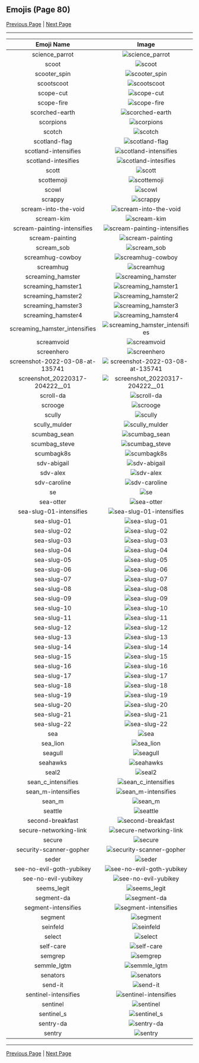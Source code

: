 
## Emojis (Page 80)

[Previous Page](/docs/hashicorp/page-s-0079.md)
  | [Next Page](/docs/hashicorp/page-s-0081.md)

<hr />

|Emoji Name|Image|
| :-: | :-: |
|science_parrot| ![science_parrot](/emojis/hashicorp/science_parrot.gif)|
|scoot| ![scoot](/emojis/hashicorp/scoot.png)|
|scooter_spin| ![scooter_spin](/emojis/hashicorp/scooter_spin.gif)|
|scootscoot| ![scootscoot](/emojis/hashicorp/scootscoot.png)|
|scope-cut| ![scope-cut](/emojis/hashicorp/scope-cut.png)|
|scope-fire| ![scope-fire](/emojis/hashicorp/scope-fire.png)|
|scorched-earth| ![scorched-earth](/emojis/hashicorp/scorched-earth.jpg)|
|scorpions| ![scorpions](/emojis/hashicorp/scorpions.png)|
|scotch| ![scotch](/emojis/hashicorp/scotch.png)|
|scotland-flag| ![scotland-flag](/emojis/hashicorp/scotland-flag.png)|
|scotland-intensifies| ![scotland-intensifies](/emojis/hashicorp/scotland-intensifies.gif)|
|scotland-intesifies| ![scotland-intesifies](/emojis/hashicorp/scotland-intesifies.gif)|
|scott| ![scott](/emojis/hashicorp/scott.png)|
|scottemoji| ![scottemoji](/emojis/hashicorp/scottemoji.jpg)|
|scowl| ![scowl](/emojis/hashicorp/scowl.jpg)|
|scrappy| ![scrappy](/emojis/hashicorp/scrappy.png)|
|scream-into-the-void| ![scream-into-the-void](/emojis/hashicorp/scream-into-the-void.gif)|
|scream-kim| ![scream-kim](/emojis/hashicorp/scream-kim.jpg)|
|scream-painting-intensifies| ![scream-painting-intensifies](/emojis/hashicorp/scream-painting-intensifies.gif)|
|scream-painting| ![scream-painting](/emojis/hashicorp/scream-painting.png)|
|scream_sob| ![scream_sob](/emojis/hashicorp/scream_sob.png)|
|screamhug-cowboy| ![screamhug-cowboy](/emojis/hashicorp/screamhug-cowboy.png)|
|screamhug| ![screamhug](/emojis/hashicorp/screamhug.png)|
|screaming_hamster| ![screaming_hamster](/emojis/hashicorp/screaming_hamster.png)|
|screaming_hamster1| ![screaming_hamster1](/emojis/hashicorp/screaming_hamster1.png)|
|screaming_hamster2| ![screaming_hamster2](/emojis/hashicorp/screaming_hamster2.png)|
|screaming_hamster3| ![screaming_hamster3](/emojis/hashicorp/screaming_hamster3.png)|
|screaming_hamster4| ![screaming_hamster4](/emojis/hashicorp/screaming_hamster4.png)|
|screaming_hamster_intensifies| ![screaming_hamster_intensifies](/emojis/hashicorp/screaming_hamster_intensifies.gif)|
|screamvoid| ![screamvoid](/emojis/hashicorp/screamvoid.png)|
|screenhero| ![screenhero](/emojis/hashicorp/screenhero.png)|
|screenshot-2022-03-08-at-135741| ![screenshot-2022-03-08-at-135741](/emojis/hashicorp/screenshot-2022-03-08-at-135741.png)|
|screenshot_20220317-204222__01| ![screenshot_20220317-204222__01](/emojis/hashicorp/screenshot_20220317-204222__01.jpg)|
|scroll-da| ![scroll-da](/emojis/hashicorp/scroll-da.png)|
|scrooge| ![scrooge](/emojis/hashicorp/scrooge.png)|
|scully| ![scully](/emojis/hashicorp/scully.jpg)|
|scully_mulder| ![scully_mulder](/emojis/hashicorp/scully_mulder.jpg)|
|scumbag_sean| ![scumbag_sean](/emojis/hashicorp/scumbag_sean.png)|
|scumbag_steve| ![scumbag_steve](/emojis/hashicorp/scumbag_steve.png)|
|scumbagk8s| ![scumbagk8s](/emojis/hashicorp/scumbagk8s.png)|
|sdv-abigail| ![sdv-abigail](/emojis/hashicorp/sdv-abigail.png)|
|sdv-alex| ![sdv-alex](/emojis/hashicorp/sdv-alex.png)|
|sdv-caroline| ![sdv-caroline](/emojis/hashicorp/sdv-caroline.png)|
|se| ![se](/emojis/hashicorp/se.png)|
|sea-otter| ![sea-otter](/emojis/hashicorp/sea-otter.png)|
|sea-slug-01-intensifies| ![sea-slug-01-intensifies](/emojis/hashicorp/sea-slug-01-intensifies.gif)|
|sea-slug-01| ![sea-slug-01](/emojis/hashicorp/sea-slug-01.png)|
|sea-slug-02| ![sea-slug-02](/emojis/hashicorp/sea-slug-02.png)|
|sea-slug-03| ![sea-slug-03](/emojis/hashicorp/sea-slug-03.png)|
|sea-slug-04| ![sea-slug-04](/emojis/hashicorp/sea-slug-04.png)|
|sea-slug-05| ![sea-slug-05](/emojis/hashicorp/sea-slug-05.png)|
|sea-slug-06| ![sea-slug-06](/emojis/hashicorp/sea-slug-06.png)|
|sea-slug-07| ![sea-slug-07](/emojis/hashicorp/sea-slug-07.png)|
|sea-slug-08| ![sea-slug-08](/emojis/hashicorp/sea-slug-08.png)|
|sea-slug-09| ![sea-slug-09](/emojis/hashicorp/sea-slug-09.png)|
|sea-slug-10| ![sea-slug-10](/emojis/hashicorp/sea-slug-10.png)|
|sea-slug-11| ![sea-slug-11](/emojis/hashicorp/sea-slug-11.png)|
|sea-slug-12| ![sea-slug-12](/emojis/hashicorp/sea-slug-12.png)|
|sea-slug-13| ![sea-slug-13](/emojis/hashicorp/sea-slug-13.png)|
|sea-slug-14| ![sea-slug-14](/emojis/hashicorp/sea-slug-14.png)|
|sea-slug-15| ![sea-slug-15](/emojis/hashicorp/sea-slug-15.png)|
|sea-slug-16| ![sea-slug-16](/emojis/hashicorp/sea-slug-16.png)|
|sea-slug-17| ![sea-slug-17](/emojis/hashicorp/sea-slug-17.png)|
|sea-slug-18| ![sea-slug-18](/emojis/hashicorp/sea-slug-18.png)|
|sea-slug-19| ![sea-slug-19](/emojis/hashicorp/sea-slug-19.png)|
|sea-slug-20| ![sea-slug-20](/emojis/hashicorp/sea-slug-20.png)|
|sea-slug-21| ![sea-slug-21](/emojis/hashicorp/sea-slug-21.png)|
|sea-slug-22| ![sea-slug-22](/emojis/hashicorp/sea-slug-22.png)|
|sea| ![sea](/emojis/hashicorp/sea.gif)|
|sea_lion| ![sea_lion](/emojis/hashicorp/sea_lion.png)|
|seagull| ![seagull](/emojis/hashicorp/seagull.jpg)|
|seahawks| ![seahawks](/emojis/hashicorp/seahawks.png)|
|seal2| ![seal2](/emojis/hashicorp/seal2.jpg)|
|sean_c_intensifies| ![sean_c_intensifies](/emojis/hashicorp/sean_c_intensifies.gif)|
|sean_m-intensifies| ![sean_m-intensifies](/emojis/hashicorp/sean_m-intensifies.gif)|
|sean_m| ![sean_m](/emojis/hashicorp/sean_m.png)|
|seattle| ![seattle](/emojis/hashicorp/seattle.png)|
|second-breakfast| ![second-breakfast](/emojis/hashicorp/second-breakfast.jpg)|
|secure-networking-link| ![secure-networking-link](/emojis/hashicorp/secure-networking-link.png)|
|secure| ![secure](/emojis/hashicorp/secure.gif)|
|security-scanner-gopher| ![security-scanner-gopher](/emojis/hashicorp/security-scanner-gopher.png)|
|seder| ![seder](/emojis/hashicorp/seder.png)|
|see-no-evil-goth-yubikey| ![see-no-evil-goth-yubikey](/emojis/hashicorp/see-no-evil-goth-yubikey.png)|
|see-no-evil-yubikey| ![see-no-evil-yubikey](/emojis/hashicorp/see-no-evil-yubikey.png)|
|seems_legit| ![seems_legit](/emojis/hashicorp/seems_legit.gif)|
|segment-da| ![segment-da](/emojis/hashicorp/segment-da.png)|
|segment-intensifies| ![segment-intensifies](/emojis/hashicorp/segment-intensifies.gif)|
|segment| ![segment](/emojis/hashicorp/segment.png)|
|seinfeld| ![seinfeld](/emojis/hashicorp/seinfeld.jpg)|
|select| ![select](/emojis/hashicorp/select.jpg)|
|self-care| ![self-care](/emojis/hashicorp/self-care.png)|
|semgrep| ![semgrep](/emojis/hashicorp/semgrep.png)|
|semmle_lgtm| ![semmle_lgtm](/emojis/hashicorp/semmle_lgtm.png)|
|senators| ![senators](/emojis/hashicorp/senators.png)|
|send-it| ![send-it](/emojis/hashicorp/send-it.jpg)|
|sentinel-intensifies| ![sentinel-intensifies](/emojis/hashicorp/sentinel-intensifies.gif)|
|sentinel| ![sentinel](/emojis/hashicorp/sentinel.png)|
|sentinel_s| ![sentinel_s](/emojis/hashicorp/sentinel_s.png)|
|sentry-da| ![sentry-da](/emojis/hashicorp/sentry-da.png)|
|sentry| ![sentry](/emojis/hashicorp/sentry.png)|

<hr/>

[Previous Page](/docs/hashicorp/page-s-0079.md)
  | [Next Page](/docs/hashicorp/page-s-0081.md)